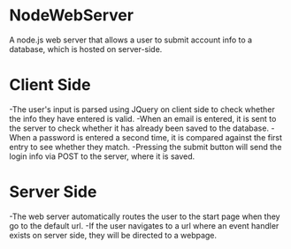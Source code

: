 NodeWebServer
=============

A node.js web server that allows a user to submit account info to a database, which is hosted on server-side.

Client Side
=============
-The user's input is parsed using JQuery on client side to check whether the info they have entered is valid. 
-When an email is entered, it is sent to the server to check whether it has already been saved to the database.
-When a password is entered a second time, it is compared against the first entry to see whether they match.
-Pressing the submit button will send the login info via POST to the server, where it is saved.

Server Side
=============
-The web server automatically routes the user to the start page when they go to the default url.
-If the user navigates to a url where an event handler exists on server side, they will be directed to a webpage.


